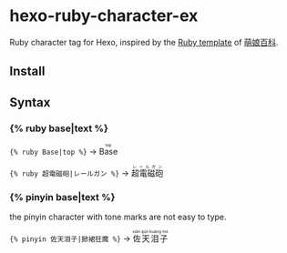 # hexo-ruby-character-ex

Ruby character tag for Hexo, inspired by the [Ruby template](https://zh.moegirl.org/Template:Ruby) of [萌娘百科](https://zh.moegirl.org).

## Install

## Syntax
### {% ruby base|text %}

`{% ruby Base|top %}` → <ruby>Base<rp>(</rp><rt>top</rt><rp>)</rp></ruby>

`{% ruby 超電磁砲|レールガン %}` → <ruby>超電磁砲<rp>(</rp><rt>レールガン</rt><rp>)</rp></ruby>

### {% pinyin base|text %}
the pinyin character with tone marks are not easy to type.

`{% pinyin 佐天泪子|掀裙狂魔 %}` → <ruby>佐天泪子<rp>(</rp><rt>xiān qún kuáng mó</rt><rp>)</rp></ruby>
